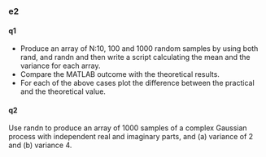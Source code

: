 ### e2

#### q1

- Produce an array of N:10, 100 and 1000 random samples by using both rand, and randn and then write a script calculating the mean and the variance for each array.
- Compare the MATLAB outcome with the theoretical results.
- For each of the above cases plot the difference between the practical and the theoretical value.


#### q2

Use randn to produce an array of 1000 samples of a complex Gaussian process with independent real and imaginary parts, and (a) variance of 2 and (b) variance 4.
